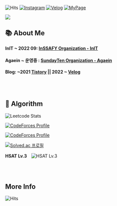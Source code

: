 ![Hits](https://hits.seeyoufarm.com/api/count/incr/badge.svg?url=https%3A%2F%2Fgithub.com%2FTaewan-Gu&count_bg=%23743DC8&title_bg=%23454545&icon=&icon_color=%23E7E7E7&title=hits&edge_flat=false)
[![Instagram](https://img.shields.io/badge/-Instagram-blue?style=round-square&logo=instagram&logoColor=white&link=https://www.instagram.com/txe_gg)](https://www.instagram.com/txe_gg)
[![Velog](https://img.shields.io/badge/-velog-brightgreen?style=round-square&logo=velog&logoColor=white&link=https://velog.io/@fksk94)](https://velog.io/@fksk94)
[![MyPage](https://img.shields.io/badge/-MyPage-important?style=round-square&logo=statuspage&logoColor=white&link=https://taewan.page)](https://taewan.page)

![](https://github-profile-trophy.vercel.app/?username=tagrn&column=4&margin-w=15&margin-h=15)

## 📚 About Me

#### InIT ~ 2022 09: [InSSAFY Organization - InIT](https://github.com/InSSAFY/.ReadMe)

#### Agaein ~ 운영중 : [SundayTen Organization - Agaein](https://github.com/sundayTen/agaein)

#### Blog: ~2021 [Tistory](https://txegg.tistory.com) || 2022 ~ [Velog](https://velog.io/@fksk94)

<br> <br>
## 🔗 Algorithm

![Leetcode Stats](https://leetcard.jacoblin.cool/Taewan-Gu?theme=nord)


[![CodeForces Profile](https://cf.leed.at?id=guading)](https://codeforces.com/profile/guading)


[![CodeForces Profile](https://cf.leed.at?id=muvissum)](https://codeforces.com/profile/muvissum)


[![Solved.ac 프로필](http://mazassumnida.wtf/api/v2/generate_badge?boj=fksk94)](https://solved.ac/fksk94)


**HSAT Lv.3**　![HSAT Lv.3](https://softeer.ai/images/common/icon_rating_03.png)

<br> <br>
## More Info 

![Hits](https://hits.seeyoufarm.com/api/count/incr/badge.svg?url=https%3A%2F%2Fgithub.com%2FTaewan-Gu&count_bg=%23743DC8&title_bg=%23454545&icon=&icon_color=%23E7E7E7&title=hits&edge_flat=false)
